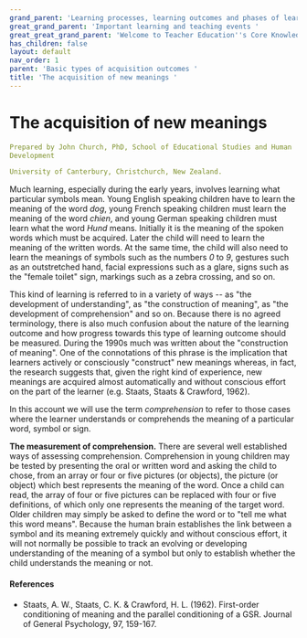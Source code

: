 ```yaml
---
grand_parent: 'Learning processes, learning outcomes and phases of learning '
great_grand_parent: 'Important learning and teaching events '
great_great_grand_parent: 'Welcome to Teacher Education''s Core Knowledge and Skills.'
has_children: false
layout: default
nav_order: 1
parent: 'Basic types of acquisition outcomes '
title: 'The acquisition of new meanings '
---
```

# The acquisition of new meanings


```yaml
Prepared by John Church, PhD, School of Educational Studies and Human
Development

University of Canterbury, Christchurch, New Zealand.
```


Much learning, especially during the early years, involves learning what
particular symbols mean. Young English speaking children have to learn
the meaning of the word *dog*, young French speaking children must learn
the meaning of the word *chien*, and young German speaking children must
learn what the word *Hund* means. Initially it is the meaning of the
spoken words which must be acquired. Later the child will need to learn
the meaning of the written words. At the same time, the child will also
need to learn the meanings of symbols such as the numbers *0* to *9*,
gestures such as an outstretched hand, facial expressions such as a
glare, signs such as the "female toilet" sign, markings such as a zebra
crossing, and so on.

This kind of learning is referred to in a variety of ways -- as "the
development of understanding", as "the construction of meaning", as "the
development of comprehension" and so on. Because there is no agreed
terminology, there is also much confusion about the nature of the
learning outcome and how progress towards this type of learning outcome
should be measured. During the 1990s much was written about the
"construction of meaning". One of the connotations of this phrase is the
implication that learners actively or consciously "construct" new
meanings whereas, in fact, the research suggests that, given the right
kind of experience, new meanings are acquired almost automatically and
without conscious effort on the part of the learner (e.g. Staats, Staats
& Crawford, 1962).

In this account we will use the term *comprehension* to refer to those
cases where the learner understands or comprehends the meaning of a
particular word, symbol or sign.

**The measurement of comprehension.** There are several well established
ways of assessing comprehension. Comprehension in young children may be
tested by presenting the oral or written word and asking the child to
chose, from an array or four or five pictures (or objects), the picture
(or object) which best represents the meaning of the word. Once a child
can read, the array of four or five pictures can be replaced with four
or five definitions, of which only one represents the meaning of the
target word. Older children may simply be asked to define the word or to
"tell me what this word means". Because the human brain establishes the
link between a symbol and its meaning extremely quickly and without
conscious effort, it will not normally be possible to track an evolving
or developing understanding of the meaning of a symbol but only to
establish whether the child understands the meaning or not.


#### References

-   Staats, A. W., Staats, C. K. & Crawford, H. L. (1962). First-order
    conditioning of meaning and the parallel conditioning of a GSR.
    Journal of General Psychology, 97, 159-167.
